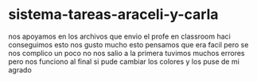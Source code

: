 # sistema-tareas-araceli-y-carla
nos apoyamos en los archivos que envio el profe en classroom haci conseguimos esto
nos gusto mucho esto
pensamos que era facil pero se nos complico un poco
no nos salio a la primera
tuvimos muchos errores
pero nos funciono al final
si pude cambiar los colores y los puse de mi agrado
